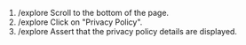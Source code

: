 1. /explore Scroll to the bottom of the page.
2. /explore Click on "Privacy Policy".
3. /explore Assert that the privacy policy details are displayed.